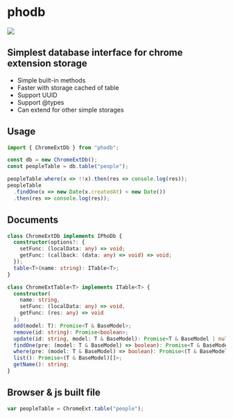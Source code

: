 # phodb

![](https://api.travis-ci.org/jinhduong/phodb.svg?branch=dev)

## Simplest database interface for chrome extension storage

- Simple built-in methods
- Faster with storage cached of table
- Support UUID
- Support @types
- Can extend for other simple storages

## Usage

```ts
import { ChromeExtDb } from "phodb";

const db = new ChromeExtDb();
const peopleTable = db.table("people");

peopleTable.where(x => !!x).then(res => console.log(res));
peopleTable
  .findOne(x => new Date(x.createdAt) < new Date())
  .then(res => console.log(res));
```

## Documents

```ts
class ChromeExtDb implements IPhoDb {
  constructor(options?: {
    setFunc: (localData: any) => void;
    getFunc: (callback: (data: any) => void) => void;
  });
  table<T>(name: string): ITable<T>;
}

class ChromeExtTable<T> implements ITable<T> {
  constructor(
    name: string,
    setFunc: (localData: any) => void,
    getFunc: (res: any) => void
  );
  add(model: T): Promise<T & BaseModel>;
  remove(id: string): Promise<boolean>;
  update(id: string, model: T & BaseModel): Promise<T & BaseModel | null>;
  findOne(pre: (model: T & BaseModel) => boolean): Promise<T & BaseModel>;
  where(pre: (model: T & BaseModel) => boolean): Promise<(T & BaseModel)[]>;
  list(): Promise<(T & BaseModel)[]>;
  getName(): string;
}
```

## Browser & js built file

```js
var peopleTable = ChromeExt.table("people");
```
